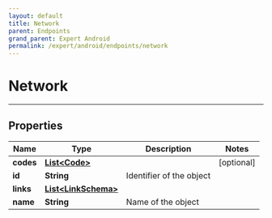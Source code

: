 ```yaml
---
layout: default
title: Network
parent: Endpoints
grand_parent: Expert Android
permalink: /expert/android/endpoints/network
---
```


# Network

---

## Properties

| Name | Type | Description | Notes
| ------------ | ------------- | ------------- | -------------
**codes** | [**List&lt;Code&gt;**](/navitia_sdk_docs/expert/android/endpoints/code) |  |  [optional]
**id** | **String** | Identifier of the object | 
**links** | [**List&lt;LinkSchema&gt;**](/navitia_sdk_docs/expert/android/endpoints/link_schema) |  | 
**name** | **String** | Name of the object | 



